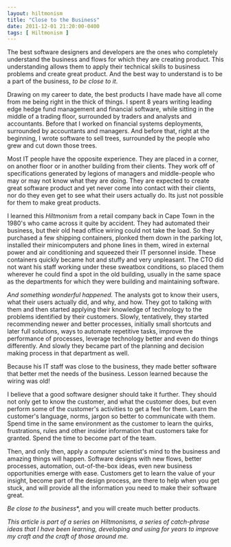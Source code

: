 ```yaml
---
layout: hiltmonism
title: "Close to the Business"
date: 2011-12-01 21:20:00-0400
tags: [ Hiltmonism ]
---
```


The best software designers and developers are the ones who completely understand the business and flows for which they are creating product. This understanding allows them to apply their technical skills to business problems and create great product.  And the best way to understand is to be a part of the business, *to be close to it*.

Drawing on my career to date, the best products I have made have all come from me being right in the thick of things. I spent 8 years writing leading edge hedge fund management and financial software, while sitting in the middle of a trading floor, surrounded by traders and analysts and accountants.  Before that I worked on financial systems deployments, surrounded by accountants and managers. And before that, right at the beginning, I wrote software to sell trees, surrounded by the people who grew and cut down those trees.

Most IT people have the opposite experience. They are placed in a corner, on another floor or in another building from their clients. They work off of specifications generated by legions of managers and middle-people who may or may not know what they are doing. They are expected to create great software product and yet never come into contact with their clients, nor do they even get to see what their users actually do. Its just not possible for them to make great products.

I learned this *Hiltmonism* from a retail company back in Cape Town in the 1980's who came across it quite by accident. They had automated their business, but their old head office wiring could not take the load. So they purchased a few shipping containers, plonked them down in the parking lot, installed their minicomputers and phone lines in them, wired in external power and air conditioning and squeezed their IT personnel inside. These containers quickly became hot and stuffy and very unpleasant. The CTO did not want his staff working under these sweatbox conditions, so placed them wherever he could find a spot in the old building, usually in the same space as the departments for which they were building and maintaining software.

*And something wonderful happened.* The analysts got to know their users, what their users actually did, and why, and how. They got to talking with them and then started applying their knowledge of technology to the problems identified by their customers. Slowly, tentatively, they started recommending newer and better processes, initially small shortcuts and later full solutions, ways to automate repetitive tasks, improve the performance of processes, leverage technology better and even do things differently. And slowly they became part of the planning and decision making process in that department as well.

Because his IT staff was close to the business, they made better software that better met the needs of the business. Lesson learned because the wiring was old!

I believe that a good software designer should take it further. They should not only get to know the customer, and what the customer does, but even perform some of the customer's activities to get a feel for them. Learn the customer's language, norms, jargon so better to communicate with them. Spend time in the same environment as the customer to learn the quirks, frustrations, rules and other insider information that customers take for granted. Spend the time to become part of the team.

Then, and only then, apply a computer scientist's mind to the business and amazing things will happen. Software designs with new flows, better processes, automation, out-of-the-box ideas, even new business opportunities emerge with ease. Customers get to learn the value of your insight, become part of the design process, are there to help when you get stuck, and will provide all the information you need to make their software great.

*Be close to the business**, and you will create much better products.

*This article is part of a series on Hiltmonisms, a series of catch-phrase ideas that I have been learning, developing and using for years to improve my craft and the craft of those around me.*
